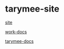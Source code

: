 # tarymee-site

[site](https://tarymee.github.io/)

[work-docs](https://tarymee.github.io/site/work/)

[tarymee-docs](https://tarymee.github.io/site/tarymee/)
